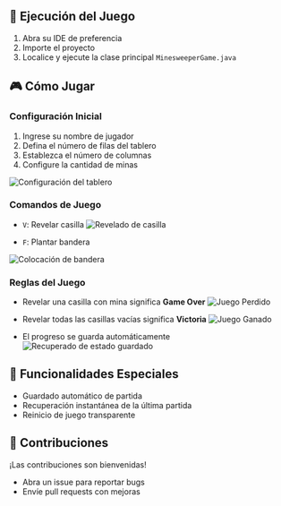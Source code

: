 ## 🚀 Ejecución del Juego
1. Abra su IDE de preferencia
2. Importe el proyecto
3. Localice y ejecute la clase principal `MinesweeperGame.java`

## 🎮 Cómo Jugar

### Configuración Inicial
1. Ingrese su nombre de jugador
2. Defina el número de filas del tablero
3. Establezca el número de columnas
4. Configure la cantidad de minas

![Configuración del tablero](https://drive.google.com/uc?id=1qlC4LXIAqL7Zq2q7a4QVhxIT5J_FapHs)

### Comandos de Juego
* `V`: Revelar casilla
![Revelado de casilla](https://drive.google.com/uc?id=1Hh6cmMB-wn2PAB94zGCyS4EXpc_P33Li)

* `F`: Plantar bandera

![Colocación de bandera](https://drive.google.com/uc?id=1apsMX2tBnmURmECyDy9sNnF3tDJjZpuf)

### Reglas del Juego
* Revelar una casilla con mina significa **Game Over**
![Juego Perdido](https://drive.google.com/uc?id=123UVelSxuHbpgFXMYy6wwHWBB9QK43YV)


* Revelar todas las casillas vacías significa **Victoria**
![Juego Ganado](https://drive.google.com/uc?id=1B9q9MgU-6gUnhKQcdiMaX3irPZm_8qZx)

* El progreso se guarda automáticamente
![Recuperado de estado guardado](https://drive.google.com/uc?id=1ezPwvdZbyyKFe-J-xrB2rebDRIH8ybQj)

## 💾 Funcionalidades Especiales
* Guardado automático de partida
* Recuperación instantánea de la última partida
* Reinicio de juego transparente

## 🤝 Contribuciones
¡Las contribuciones son bienvenidas!
* Abra un issue para reportar bugs
* Envíe pull requests con mejoras
